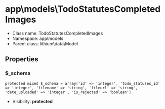 app\models\TodoStatutesCompletedImages
===============






* Class name: TodoStatutesCompletedImages
* Namespace: app\models
* Parent class: lithium\data\Model





Properties
----------


### $_schema

    protected mixed $_schema = array('id' => 'integer', 'todo_statuses_id' => 'integer', 'filename' => 'string', 'fileurl' => 'string', 'date_uploaded' => 'integer', 'is_rejected' => 'boolean')





* Visibility: **protected**



